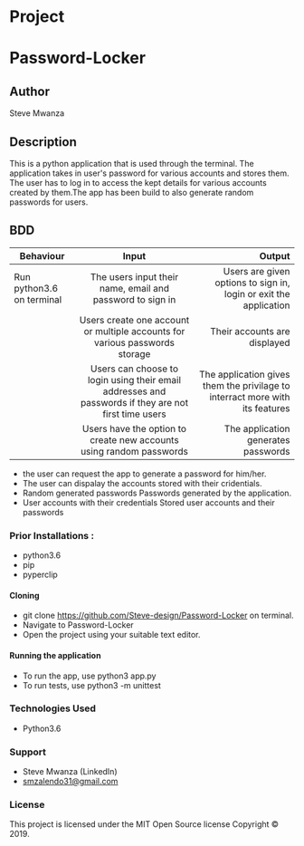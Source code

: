 # Project
 
# Password-Locker

## Author 

 Steve Mwanza

## Description
This is a python application that is used through the terminal. The application takes in user's password for various accounts and stores them. The user has to log in to access the kept details for various accounts created by them.The app has been build to also generate random passwords for users.

## BDD
| Behaviour        | Input          | Output  |
| ------------- |:-------------:| -----:|
| Run python3.6 on terminal|The users input their name, email and password to sign in | Users are given options to sign in, login or exit the application| $1600 |
|             |Users create one account or multiple accounts for various passwords storage | Their accounts are displayed |
|             | Users can choose to login using their email addresses and passwords if they are not first time users | The application gives them the privilage to interract more with its features |
|             | Users have the option to create new accounts using random passwords | The application generates passwords |

* the user can request the app to generate a password for him/her.
* The user can dispalay the accounts stored with their cridentials.
* Random generated passwords	Passwords generated by the application.
* User accounts with their credentials	Stored user accounts and their passwords




### Prior Installations :

* python3.6
* pip
* pyperclip

#### Cloning 

* git clone  https://github.com/Steve-design/Password-Locker on terminal.
* Navigate to Password-Locker
* Open the project using your suitable text editor.

#### Running the application

* To run the app, use python3 app.py
* To run tests, use python3 -m unittest

### Technologies Used
* Python3.6


### Support

* Steve Mwanza (LinkedIn)
* smzalendo31@gmail.com

### License
This project is licensed under the MIT Open Source license Copyright © 2019. 